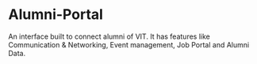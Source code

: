 # Alumni-Portal
An interface built to connect alumni of VIT. It has features like Communication &amp; Networking, Event management, Job Portal and Alumni Data.
